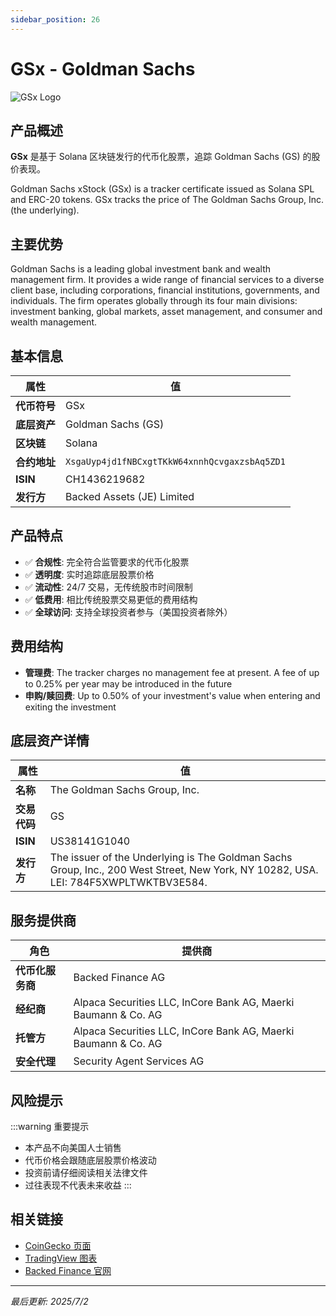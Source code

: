```yaml
---
sidebar_position: 26
---
```


# GSx - Goldman Sachs

![GSx Logo](/img/tokens/GSx.svg)

## 产品概述

**GSx** 是基于 Solana 区块链发行的代币化股票，追踪 Goldman Sachs (GS) 的股价表现。

Goldman Sachs xStock (GSx) is a tracker certificate issued as Solana SPL and ERC-20 tokens. GSx tracks the price of The Goldman Sachs Group, Inc. (the underlying).

## 主要优势

Goldman Sachs is a leading global investment bank and wealth management firm. It provides a wide range of financial services to a diverse client base, including corporations, financial institutions, governments, and individuals. The firm operates globally through its four main divisions: investment banking, global markets, asset management, and consumer and wealth management.


## 基本信息

| 属性 | 值 |
|------|----|
| **代币符号** | GSx |
| **底层资产** | Goldman Sachs (GS) |
| **区块链** | Solana |
| **合约地址** | `XsgaUyp4jd1fNBCxgtTKkW64xnnhQcvgaxzsbAq5ZD1` |
| **ISIN** | CH1436219682 |
| **发行方** | Backed Assets (JE) Limited |

## 产品特点

- ✅ **合规性**: 完全符合监管要求的代币化股票
- ✅ **透明度**: 实时追踪底层股票价格
- ✅ **流动性**: 24/7 交易，无传统股市时间限制
- ✅ **低费用**: 相比传统股票交易更低的费用结构
- ✅ **全球访问**: 支持全球投资者参与（美国投资者除外）

## 费用结构

- **管理费**: The tracker charges no management fee at present. A fee of up to 0.25% per year may be introduced in the future
- **申购/赎回费**: Up to 0.50% of your investment's value when entering and exiting the investment

## 底层资产详情

| 属性 | 值 |
|------|----|
| **名称** | The Goldman Sachs Group, Inc. |
| **交易代码** | GS |
| **ISIN** | US38141G1040 |
| **发行方** | The issuer of the Underlying is The Goldman Sachs Group, Inc., 200 West Street, New York, NY 10282, USA. LEI: 784F5XWPLTWKTBV3E584. |

## 服务提供商

| 角色 | 提供商 |
|------|----|
| **代币化服务商** | Backed Finance AG |
| **经纪商** | Alpaca Securities LLC, InCore Bank AG, Maerki Baumann & Co. AG |
| **托管方** | Alpaca Securities LLC, InCore Bank AG, Maerki Baumann & Co. AG |
| **安全代理** | Security Agent Services AG |

## 风险提示

:::warning 重要提示
- 本产品不向美国人士销售
- 代币价格会跟随底层股票价格波动
- 投资前请仔细阅读相关法律文件
- 过往表现不代表未来收益
:::

## 相关链接

- [CoinGecko 页面](https://www.coingecko.com/)
- [TradingView 图表](https://www.tradingview.com/)
- [Backed Finance 官网](https://backed.fi/)

---

*最后更新: 2025/7/2*
